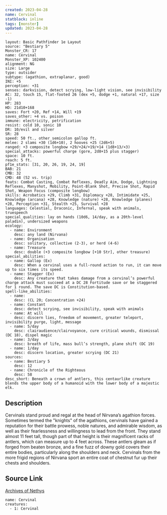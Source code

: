 ```yaml
---
created: 2023-04-28
name: Cervinal
statblock: inline
tags: [monster]
updated: 2023-04-28
---
```

```statblock
layout: Basic Pathfinder 1e Layout
source: "Bestiary 5"
Monster_CR: 17
name: Cervinal
Monster_XP: 102400
alignment: NG
size: Large
type: outsider
subtype: (agathion, extraplanar, good)
INI: +5
perception: +31
senses: darkvision, detect scrying, low-light vision, see invisibility
AC: 32, touch 15, flat-footed 26 (dex +5, dodge +1, natural +17, size -1)
HP: 283
HD: 21d10+168
saves: Fort +20, Ref +14, Will +19
saves_other: +4 vs. poison
immune: electricity, petrification
resist: cold 10, sonic 10
DR: 10/evil and silver
SR: 28
speed: 50 ft., other_semicolon gallop ft.
melee: 2 slams +30 (1d6+10), 2 hooves +25 (2d6+5)
ranged: +3 composite longbow +29/+24/+19/+14 (1d8+13/×3)
special_attacks: powerful charge (gore, 2d8+15 plus stagger)
space: 10 ft.
reach: 5 ft.
pf1e_stats: [31, 20, 26, 19, 24, 19]
BAB: 21
CMB: 32
CMD: 48 (52 vs. trip)
feats: Combat Casting, Combat Reflexes, Deadly Aim, Dodge, Lightning Reflexes, Manyshot, Mobility, Point-Blank Shot, Precise Shot, Rapid Shot, Weapon Focus (composite longbow)
skills: Acrobatics +29, Climb +31, Diplomacy +28, Intimidate +25, Knowledge (arcana) +28, Knowledge (nature) +28, Knowledge (planes) +28, Perception +31, Stealth +25, Survival +28
languages: Celestial, Draconic, Infernal, speak with animals, truespeech
special_qualities: lay on hands (10d6, 14/day, as a 20th-level paladin), undersized weapons
ecology:
  - name: Environment
    desc: any land (Nirvana)
  - name: Organisation
    desc: solitary, collective (2-3), or herd (4-6)
  - name: Treasure
    desc: double (+3 composite longbow [+10 Str], other treasure)
special_abilities:
  - name: Gallop (Ex)
    desc: When a cervinal uses a full-round action to run, it can move up to six times its speed.
  - name: Stagger (Ex)
    desc: Any creature that takes damage from a cervinal’s powerful charge attack must succeed at a DC 28 Fortitude save or be staggered for 1 round. The save DC is Constitution-based.
spell-like_abilities:
  - name:
    desc: (CL 20; Concentration +24)
  - name: Constant
    desc: detect scrying, see invisibility, speak with animals
  - name: At will
    desc: discern lies, freedom of movement, greater teleport, invisibility purge, light, message
  - name: 5/day
    desc: clairaudience/clairvoyance, cure critical wounds, dismissal (DC 18), dispel magic
  - name: 3/day
    desc: breath of life, mass bull’s strength, plane shift (DC 19)
  - name: 1/day
    desc: discern location, greater scrying (DC 21)
sources:
  - name: Bestiary 5
    desc: 12
  - name: Chronicle of the Righteous
    desc: 58
desc_short: Beneath a crown of antlers, this centaurlike creature blends the upper body of a humanoid with the lower body of a majestic elk.
```
## Description
Cervinals stand proud and regal at the head of Nirvana’s agathion forces. Sometimes termed the "knights" of the agathions, cervinals have gained a reputation for their battle prowess, noble natures, and admirable wisdom, as well as their fearlessness and willingness to lead from the front. They stand almost 11 feet tall, though part of that height is their magnificent racks of antlers, which can measure up to 4 feet across. These antlers gleam as if forged from beaten bronze, and a fine fuzz of downy gold covers their entire bodies, particularly along the shoulders and neck. Cervinals from the more frigid regions of Nirvana sport an entire coat of chestnut fur up their chests and shoulders.
## Source Link
[Archives of Nethys](https://aonprd.com/MonsterDisplay.aspx?ItemName=Cervinal)
```encounter-table
name: Cervinal
creatures:
  - 1: Cervinal
```
